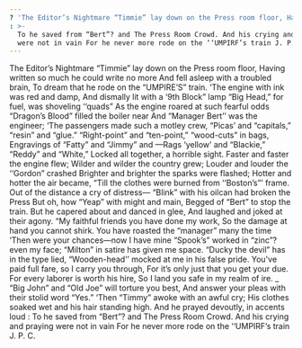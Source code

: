 ```yaml
---
? 'The Editor’s Nightmare “Timmie” lay down on the Press room floor, Having written so much he could write no more And fell asleep with a troubled brain, To dream that he rode on the “UMPIRE’S” train. ‘The engine with ink was red and damp, And dismally lit with a ‘9th Block” lamp “Big Head,” for fuel, was shoveling ‘‘quads” As the engine roared at such fearful odds “Dragon’s Blood” filled the boiler near And “Manager Bert’’ was the engineer; ‘The passengers made such a motley crew, “Picas’ and “capitals,” “resin” and “glue.” “Right-point” and “ten-point,” “wood-cuts” in bags, Engravings of “Fatty” and “Jimmy” and —Rags ‘yellow’ and “Blackie,” “Reddy” and “White,” Locked all together, a horrible sight. Faster and faster the engine flew; Wilder and wilder the country grew; Louder and louder the ‘‘Gordon” crashed Brighter and brighter the sparks were flashed; Hotter and hotter the air became, “Till the clothes were burned from ‘‘Boston’s”’ frame. Out of the distance a cry of distress— “Blink” with his oilcan had broken the Press But oh, how “Yeap” with might and main, Begged of “Bert” to stop the train. But he capered about and danced in glee, And laughed and joked at their agony. “My faithful friends you have done my work, So the damage at hand you cannot shirk. You have roasted the “manager” many the time ‘Then were your chances—now I have mine “Spook’s” worked in “zinc”? even my face; “Milton” in satire has given me space. “Ducky the devil” has in the type lied, “Wooden-head’’ mocked at me in his false pride. You''ve paid full fare, so I carry you through, For it’s only just that you get your due. For every laborer is worth his hire, So I land you safe in my realm of ire. _ “Big John” and “Old Joe” will torture you best, And answer your pleas with their stolid word “Yes.” ‘Then “Timmy” awoke with an awful cry; His clothes soaked wet and his hair standing high. And he prayed devoutly, in accents loud'
: >-
  To he saved from “Bert”? and The Press Room Crowd. And his crying and praying
  were not in vain For he never more rode on the ‘‘UMPIRF’s train J. P. C.
---
```


The Editor’s Nightmare “Timmie” lay down on the Press room floor, Having written so much he could write no more And fell asleep with a troubled brain, To dream that he rode on the “UMPIRE’S” train. ‘The engine with ink was red and damp, And dismally lit with a ‘9th Block” lamp “Big Head,” for fuel, was shoveling ‘‘quads” As the engine roared at such fearful odds “Dragon’s Blood” filled the boiler near And “Manager Bert’’ was the engineer; ‘The passengers made such a motley crew, “Picas’ and “capitals,” “resin” and “glue.” “Right-point” and “ten-point,” “wood-cuts” in bags, Engravings of “Fatty” and “Jimmy” and —Rags ‘yellow’ and “Blackie,” “Reddy” and “White,” Locked all together, a horrible sight. Faster and faster the engine flew; Wilder and wilder the country grew; Louder and louder the ‘‘Gordon” crashed Brighter and brighter the sparks were flashed; Hotter and hotter the air became, “Till the clothes were burned from ‘‘Boston’s”’ frame. Out of the distance a cry of distress— “Blink” with his oilcan had broken the Press But oh, how “Yeap” with might and main, Begged of “Bert” to stop the train. But he capered about and danced in glee, And laughed and joked at their agony. “My faithful friends you have done my work, So the damage at hand you cannot shirk. You have roasted the “manager” many the time ‘Then were your chances—now I have mine “Spook’s” worked in “zinc”? even my face; “Milton” in satire has given me space. “Ducky the devil” has in the type lied, “Wooden-head’’ mocked at me in his false pride. You've paid full fare, so I carry you through, For it’s only just that you get your due. For every laborer is worth his hire, So I land you safe in my realm of ire. _ “Big John” and “Old Joe” will torture you best, And answer your pleas with their stolid word “Yes.” ‘Then “Timmy” awoke with an awful cry; His clothes soaked wet and his hair standing high. And he prayed devoutly, in accents loud : To he saved from “Bert”? and The Press Room Crowd. And his crying and praying were not in vain For he never more rode on the ‘‘UMPIRF’s train J. P. C.